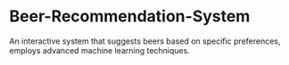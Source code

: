 # Beer-Recommendation-System
An interactive system that suggests beers based on specific preferences, employs advanced machine learning techniques.
